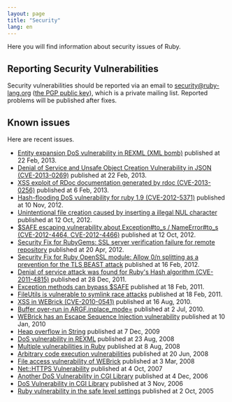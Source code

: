 ```yaml
---
layout: page
title: "Security"
lang: en
---
```


Here you will find information about security issues of Ruby.

## Reporting Security Vulnerabilities

Security vulnerabilities should be reported via an email to
security@ruby-lang.org ([the PGP public key](/security.asc)), which is a
private mailing list. Reported problems will be published after fixes.

## Known issues

Here are recent issues.

* [Entity expansion DoS vulnerability in REXML (XML bomb)][1] published
  at 22 Feb, 2013.
* [Denial of Service and Unsafe Object Creation Vulnerability in JSON
  (CVE-2013-0269)][2] published at 22 Feb, 2013.
* [XSS exploit of RDoc documentation generated by rdoc
  (CVE-2013-0256)][3] published at 6 Feb, 2013.
* [Hash-flooding DoS vulnerability for ruby 1.9 (CVE-2012-5371)][4]
  published at 10 Nov, 2012.
* [Unintentional file creation caused by inserting a illegal NUL
  character][5] published at 12 Oct, 2012.
* [$SAFE escaping vulnerability about Exception#to\_s / NameError#to\_s
  (CVE-2012-4464, CVE-2012-4466)][6] published at 12 Oct, 2012.
* [Security Fix for RubyGems: SSL server verification failure for remote
  repository][7] published at 20 Apr, 2012.
* [Security Fix for Ruby OpenSSL module: Allow 0/n splitting as a
  prevention for the TLS BEAST attack][8] published at 16 Feb, 2012.
* [Denial of service attack was found for Ruby\'s Hash algorithm
  (CVE-2011-4815)][9] published at 28 Dec, 2011.
* [Exception methods can bypass $SAFE][10] published at 18 Feb, 2011.
* [FileUtils is vulnerable to symlink race attacks][11] published at 18
  Feb, 2011.
* [XSS in WEBrick (CVE-2010-0541)][12] published at 16 Aug, 2010.
* [Buffer over-run in ARGF.inplace\_mode=][13] published at 2 Jul, 2010.
* [WEBrick has an Escape Sequence Injection vulnerability][14] published
  at 10 Jan, 2010
* [Heap overflow in String][15] published at 7 Dec, 2009
* [DoS vulnerability in
  REXML](/en/news/2008/08/23/dos-vulnerability-in-rexml/) published at
  23 Aug, 2008
* [Multiple vulnerabilities in
  Ruby](/en/news/2008/08/08/multiple-vulnerabilities-in-ruby/) published
  at 8 Aug, 2008
* [Arbitrary code execution
  vulnerabilities](/en/news/2008/06/20/arbitrary-code-execution-vulnerabilities/)
  published at 20 Jun, 2008
* [File access vulnerability of
  WEBrick](/en/news/2008/03/03/webrick-file-access-vulnerability/)
  published at 3 Mar, 2008
* [Net::HTTPS
  Vulnerability](/en/news/2007/10/04/net-https-vulnerability/) published
  at 4 Oct, 2007
* [Another DoS Vulnerability in CGI
  Library](/en/news/2006/12/04/another-dos-vulnerability-in-cgi-library/)
  published at 4 Dec, 2006
* [DoS Vulnerability in CGI Library](/en/news/2006/11/03/CVE-2006-5467/)
  published at 3 Nov, 2006
* [Ruby vulnerability in the safe level
  settings](/en/news/2005/10/03/ruby-vulnerability-in-the-safe-level-settings/)
  published at 2 Oct, 2005



[1]: http://www.ruby-lang.org/en/news/2013/02/22/rexml-dos-2013-02-22/ 
[2]: http://www.ruby-lang.org/en/news/2013/02/22/json-dos-cve-2013-0269/ 
[3]: http://www.ruby-lang.org/en/news/2013/02/06/rdoc-xss-cve-2013-0256/ 
[4]: http://www.ruby-lang.org/en/news/2012/11/09/ruby19-hashdos-cve-2012-5371/ 
[5]: http://www.ruby-lang.org/en/news/2012/10/12/poisoned-NUL-byte-vulnerability/ 
[6]: http://www.ruby-lang.org/en/news/2012/10/12/cve-2012-4464-cve-2012-4466/ 
[7]: http://www.ruby-lang.org/en/news/2012/04/20/ruby-1-9-3-p194-is-released/ 
[8]: http://www.ruby-lang.org/en/news/2012/02/16/security-fix-for-ruby-openssl-module-allow-0n-splitting-as-a-prevention-for-the-tls-beast-attack-/ 
[9]: http://www.ruby-lang.org/en/news/2011/12/28/denial-of-service-attack-was-found-for-rubys-hash-algorithm-cve-2011-4815/ 
[10]: http://www.ruby-lang.org/en/news/2011/02/18/exception-methods-can-bypass-safe/ 
[11]: http://www.ruby-lang.org/en/news/2011/02/18/fileutils-is-vulnerable-to-symlink-race-attacks/ 
[12]: http://www.ruby-lang.org/en/news/2010/08/16/xss-in-webrick-cve-2010-0541/ 
[13]: http://www.ruby-lang.org/en/news/2010/07/02/ruby-1-9-1-p429-is-released/ 
[14]: http://www.ruby-lang.org/en/news/2010/01/10/webrick-escape-sequence-injection// 
[15]: http://www.ruby-lang.org/en/news/2009/12/07/heap-overflow-in-string/ 
